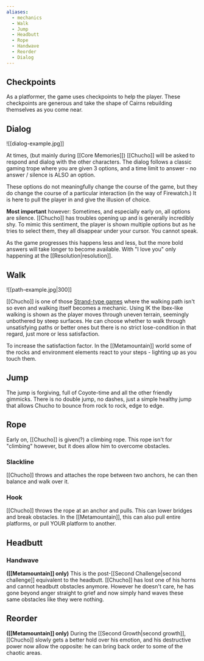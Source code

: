 ```yaml
---
aliases:
  - mechanics
  - Walk
  - Jump
  - Headbutt
  - Rope
  - Handwave
  - Reorder
  - Dialog
---
```

## Checkpoints
As a platformer, the game uses checkpoints to help the player. These checkpoints are generous and take the shape of Cairns rebuilding themselves as you come near.
## Dialog
![[dialog-example.jpg]]

At times, (but mainly during [[Core Memories]]) [[Chucho]] will be asked to respond and dialog with the other characters. The dialog follows a classic gaming trope where you are given 3 options, and a time limit to answer - no answer / silence is ALSO an option. 

These options do not meaningfully change the course of the game, but they do change the course of a particular interaction (in the way of Firewatch.) It is here to pull the player in and give the illusion of choice.

**Most important** however: Sometimes, and especially early on, all options are silence. [[Chucho]] has troubles opening up and is generally incredibly shy. To mimic this sentiment, the player is shown multiple options but as he tries to select them, they all disappear under your cursor. You cannot speak.

As the game progresses this happens less and less, but the more bold answers will take longer to become available. With "I love you" only happening at the [[Resolution|resolution]].
## Walk
![[path-example.jpg|300]]

[[Chucho]] is one of those [Strand-type games](https://www.youtube.com/watch?v=ukqZ5VOoK5s&t=57s) where the walking path isn't so even and walking itself becomes a mechanic. Using IK the Ibex-like walking is shown as the player moves through uneven terrain, seemingly unbothered by steep surfaces. He can choose whether to walk through unsatisfying paths or better ones but there is no strict lose-condition in that regard, just more or less satisfaction.

To increase the satisfaction factor. In the [[Metamountain]] world some of the rocks and environment elements react to your steps - lighting up as you touch them.
## Jump
The jump is forgiving, full of Coyote-time and all the other friendly gimmicks. There is no double jump, no dashes, just a simple healthy jump that allows Chucho to bounce from rock to rock, edge to edge.
## Rope 
Early on, [[Chucho]] is given(?) a climbing rope. This rope isn't for "climbing" however, but it does allow him to overcome obstacles.
### Slackline
[[Chucho]] throws and attaches the rope between two anchors, he can then balance and walk over it.
### Hook
[[Chucho]] throws the rope at an anchor and pulls. This can lower bridges and break obstacles. In the [[Metamountain]], this can also pull entire platforms, or pull YOUR platform to another.
## Headbutt
### Handwave
**([[Metamountain]] only)**
This is the post-[[Second Challenge|second challenge]] equivalent to the headbutt. [[Chucho]] has lost one of his horns and cannot headbutt obstacles anymore. However he doesn't care, he has gone beyond anger straight to grief and now simply hand waves these same obstacles like they were nothing.
## Reorder 
**([[Metamountain]] only)**
During the [[Second Growth|second growth]], [[Chucho]] slowly gets a better hold over his emotion, and his destructive power now allow the opposite: he can bring back order to some of the chaotic areas.